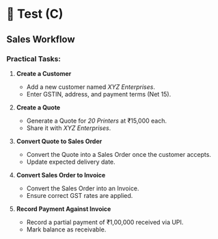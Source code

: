 # 📝 Test (C)

## **Sales Workflow**

### Practical Tasks:

1. **Create a Customer**

   * Add a new customer named *XYZ Enterprises*.
   * Enter GSTIN, address, and payment terms (Net 15).

2. **Create a Quote**

   * Generate a Quote for *20 Printers* at ₹15,000 each.
   * Share it with *XYZ Enterprises*.

3. **Convert Quote to Sales Order**

   * Convert the Quote into a Sales Order once the customer accepts.
   * Update expected delivery date.

4. **Convert Sales Order to Invoice**

   * Convert the Sales Order into an Invoice.
   * Ensure correct GST rates are applied.

5. **Record Payment Against Invoice**

   * Record a partial payment of ₹1,00,000 received via UPI.
   * Mark balance as receivable.

